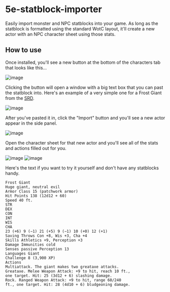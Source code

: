 # 5e-statblock-importer
Easily import monster and NPC statblocks into your game. As long as the statblock is formatted using the standard WotC layout, it'll create a new actor with an NPC character sheet using those stats.

## How to use
Once installed, you'll see a new button at the bottom of the characters tab that looks like this...

![image](https://user-images.githubusercontent.com/5131886/128588603-cbbc558c-8ae5-4005-a56f-0c28afb6fcfd.png)

Clicking the button will open a window with a big text box that you can past the statblock into. Here's an example of a very simple one for a Frost Giant from the [SRD](https://dnd.wizards.com/articles/features/systems-reference-document-srd).

![image](https://user-images.githubusercontent.com/5131886/128588691-742678b9-c7d2-492b-8c1a-bbe44eae386c.png)

After you've pasted it in, click the "Import" button and you'll see a new actor appear in the side panel.

![image](https://user-images.githubusercontent.com/5131886/128588734-5e03cfcd-dd1e-4bc5-8407-ae70e6c33a46.png)

Open the character sheet for that new actor and you'll see all of the stats and actions filled out for you.

![image](https://user-images.githubusercontent.com/5131886/128588795-aa1e08d2-cd01-4f6d-a9c5-b912e92577ba.png)
![image](https://user-images.githubusercontent.com/5131886/128588807-11c82547-bb57-4298-99e3-e48f2087068c.png)

Here's the text if you want to try it yourself and don't have any statblocks handy.

```
Frost Giant
Huge giant, neutral evil
Armor Class 15 (patchwork armor)
Hit Points 138 (12d12 + 60)
Speed 40 ft.
STR
DEX
CON
INT
WIS
CHA
23 (+6) 9 (−1) 21 (+5) 9 (−1) 10 (+0) 12 (+1)
Saving Throws Con +8, Wis +3, Cha +4
Skills Athletics +9, Perception +3
Damage Immunities cold
Senses passive Perception 13
Languages Giant
Challenge 8 (3,900 XP)
Actions
Multiattack. The giant makes two greataxe attacks.
Greataxe. Melee Weapon Attack: +9 to hit, reach 10 ft.,
one target. Hit: 25 (3d12 + 6) slashing damage.
Rock. Ranged Weapon Attack: +9 to hit, range 60/240
ft., one target. Hit: 28 (4d10 + 6) bludgeoning damage.
```
